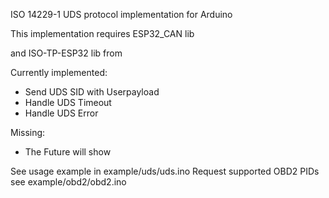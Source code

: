 ISO 14229-1 UDS protocol implementation for Arduino

This implementation requires ESP32_CAN lib

and ISO-TP-ESP32 lib from

Currently implemented:

* Send UDS SID with Userpayload
* Handle UDS Timeout
* Handle UDS Error

Missing:

* The Future will show

See usage example in example/uds/uds.ino
Request supported OBD2 PIDs see example/obd2/obd2.ino